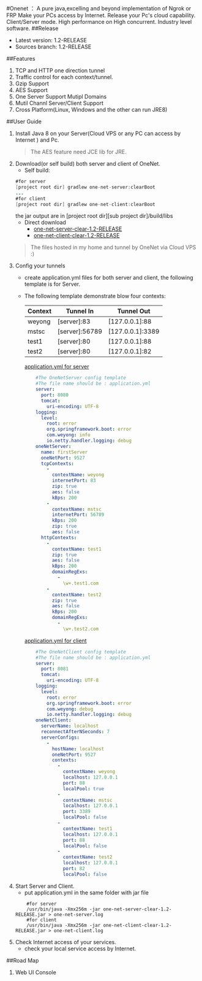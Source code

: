 #Onenet ： A pure java,excelling and beyond  implementation of Ngrok or FRP 
Make your PCs access by Internet.
Release your Pc's cloud capability.
Client/Server mode.
High performance on High concurrent.
Industry level software.
##Release
* Latest version: 1.2-RELEASE
* Sources branch: 1.2-RELEASE

##Features
1. TCP and HTTP one direction tunnel
2. Traffic control for each context/tunnel.
2. Gzip Support
3. AES Support
4. One Server Support Mutipl Domains
5. Mutil Channl Server/Client Support
6. Cross Platform(Linux, Windows and the other can run JRE8)

##User Guide
1. Install Java 8 on your Server(Cloud VPS or any PC can access by Internet ) and Pc.
   >  The AES feature need JCE lib for JRE.
2. Download(or self build) both server and client of OneNet.
    - Self build:
    ```java
    #for server
    [project root dir] gradlew one-net-server:clearBoot
    ...
    #for client
    [project root dir] gradlew one-net-client:clearBoot
    ```
    the jar output are in [project root dir][sub project dir]/build/libs
    - Direct download
        - [one-net-server-clear-1.2-RELEASE](http://www.weyong.net/server/one-net-server-clear-1.2-RELEASE.jar)
        - [one-net-client-clear-1.2-RELEASE](http://www.weyong.net/client/one-net-client-clear-1.2-RELEASE.jar)
     > The files hosted in my home and tunnel by OneNet via Cloud VPS :)
3. Config your tunnels
    - create application.yml files for both server and client, the following template is for Server.
    - The following template demonstrate blow four contexts:
    
        Context | Tunnel In | Tunnel Out|
        --- | --- | ---
        weyong | [server]:83|  [127.0.0.1]:88
        mstsc | [server]:56789 | [127.0.0.1]:3389
        test1 | [server]:80 | [127.0.0.1]:88
        test2 | [server]:80 | [127.0.0.1]:82||

        [application.yml for server](http://www.weyong.net/server/application.yml)
        
        ```yml
            #The OneNetServer config template
            #The file name should be : application.yml
            server:
              port: 8080
              tomcat:
                uri-encoding: UTF-8
            logging:
              level:
                root: error
                org.springframework.boot: error
                com.weyong: info
                io.netty.handler.logging: debug
            oneNetServer:
              name: firstServer
              oneNetPort: 9527
              tcpContexts:
                -
                  contextName: weyong
                  internetPort: 83
                  zip: true
                  aes: false
                  kBps: 200
                -
                  contextName: mstsc
                  internetPort: 56789
                  kBps: 200
                  zip: true
                  aes: false
              httpContexts:
                -
                  contextName: test1
                  zip: true
                  aes: false
                  kBps: 200
                  domainRegExs:
                    -
                      \w+.test1.com
                -
                  contextName: test2
                  zip: true
                  aes: false
                  kBps: 200
                  domainRegExs:
                    -
                      \w+.test2.com
        ```
            
        [application.yml for client](http://www.weyong.net/client/application.yml)
        
        ```yml
            #The OneNetClient config template
            #The file name should be : application.yml
            server:
              port: 8081
              tomcat:
                uri-encoding: UTF-8
            logging:
              level:
                root: error
                org.springframework.boot: error
                com.weyong: debug
                io.netty.handler.logging: debug
            oneNetClient:
              serverName: localhost
              reconnectAfterNSeconds: 7
              serverConfigs:
                -
                  hostName: localhost
                  oneNetPort: 9527
                  contexts:
                    -
                      contextName: weyong
                      localhost: 127.0.0.1
                      port: 88
                      localPool: true
                    -
                      contextName: mstsc
                      localhost: 127.0.0.1
                      port: 3389
                      localPool: false
                    -
                      contextName: test1
                      localhost: 127.0.0.1
                      port: 88
                      localPool: false
                    -
                      contextName: test2
                      localhost: 127.0.0.1
                      port: 82
                      localPool: false
        ```
4. Start Server and Client.
    - put application.yml in the same folder with jar file
    ```shell
        #for server
        /usr/bin/java -Xmx256m -jar one-net-server-clear-1.2-RELEASE.jar > one-net-server.log
        #for client
        /usr/bin/java -Xmx256m -jar one-net-client-clear-1.2-RELEASE.jar > one-net-client.log
    ```
5. Check Internet access of your services.
   - check your local service access by Internet. 


##Road Map
1. Web UI Console
